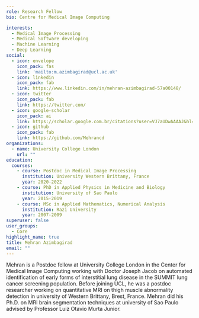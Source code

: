 ```yaml
---
role: Research Fellow
bio: Centre for Medical Image Computing

interests:
  - Medical Image Processing
  - Medical Software developing
  - Machine Learning
  - Deep Learning
social:
  - icon: envelope
    icon_pack: fas
    link: 'mailto:m.azimbagirad@ucl.ac.uk'
  - icon: linkedin
    icon_pack: fab
    link: https://www.linkedin.com/in/mehran-azimbagirad-57a00148/
  - icon: twitter
    icon_pack: fab
    link: https://twitter.com/
  - icon: google-scholar
    icon_pack: ai
    link: https://scholar.google.com.br/citations?user=VJ7aUDwAAAAJ&hl=en
  - icon: github
    icon_pack: fab
    link: https://github.com/Mehrancd
organizations:
  - name: University College London
    url: ""
education:
  courses:
    - course: Postdoc in Medical Image Processing
      institution: University Western Brittany, France
      year: 2020-2022
    - course: PhD in Applied Physics in Medicine and Biology
      institution: University of Sao Paulo
      year: 2015-2019
    - course: MSc in Applied Mathematics, Numerical Analysis
      institution: Razi University
      year: 2007-2009
superuser: false
user_groups:
  - Core
highlight_name: true
title: Mehran Azimbagirad
email: ""
---
```


Mehran is a Postdoc fellow at University College London in the Center for Medical Image Computing working with Doctor Joseph Jacob on automated identification of early forms of interstitial lung disease in the SUMMIT lung cancer screening population.
Before joining UCL, he was a postdoc researcher working on quantitative MRI on thigh muscle abnormality detection in university of Western Brittany, Brest, France.
Mehran did his Ph.D. on MRI brain segmentation techniques at university of Sao Paulo advised by Professor Luiz Otavio Murta Junior.
